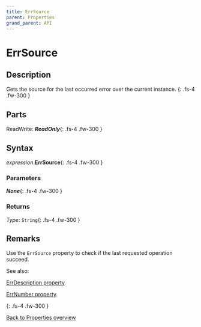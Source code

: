 ```yaml
---
title: ErrSource
parent: Properties
grand_parent: API
---
```


# ErrSource

## Description
Gets the source for the last occurred error over the current instance.
{: .fs-4 .fw-300 }

## Parts
ReadWrite: **_ReadOnly_**{: .fs-4 .fw-300 }

## Syntax
*expression*.**ErrSource**{: .fs-4 .fw-300 }

### Parameters

**_None_**{: .fs-4 .fw-300 }

### Returns

*Type*: `String`{: .fs-4 .fw-300 }

## Remarks
Use the `ErrSource` property to check if the last requested operation succeed.

See also: 

[ErrDescription property](https://ws-garcia.github.io/VBA-CSV-interface/api/properties/errors/errdescription.html).

[ErrNumber property](https://ws-garcia.github.io/VBA-CSV-interface/api/properties/errors/errnumber.html).

{: .fs-4 .fw-300 }

[Back to Properties overview](https://ws-garcia.github.io/VBA-CSV-interface/api/properties/)